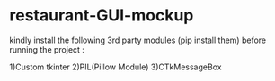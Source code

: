 # restaurant-GUI-mockup
kindly install the following 3rd party modules (pip install them) before running the project :

1)Custom tkinter
2)PIL(Pillow Module)
3)CTkMessageBox

